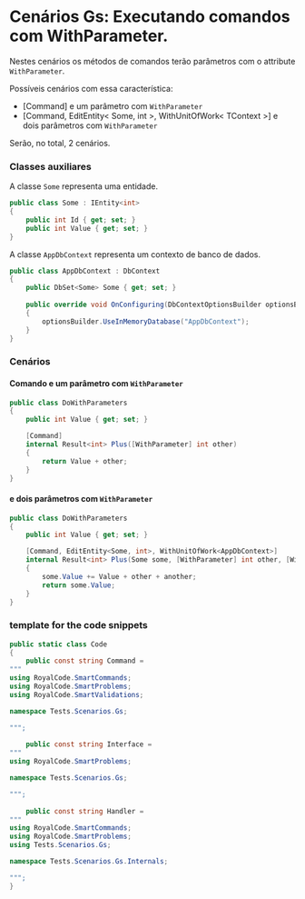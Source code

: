 # Cenários Gs: Executando comandos com WithParameter.

Nestes cenários os métodos de comandos terão parâmetros com o attribute `WithParameter`.

Possíveis cenários com essa característica:

- [Command] e um parâmetro com `WithParameter`
- [Command, EditEntity< Some, int >, WithUnitOfWork< TContext >] e dois parâmetros com `WithParameter`

Serão, no total, 2 cenários.

### Classes auxiliares

A classe `Some` representa uma entidade.

```cs
public class Some : IEntity<int>
{
    public int Id { get; set; }
    public int Value { get; set; }
}
```

A classe `AppDbContext` representa um contexto de banco de dados.

```cs
public class AppDbContext : DbContext
{
    public DbSet<Some> Some { get; set; }
    
    public override void OnConfiguring(DbContextOptionsBuilder optionsBuilder)
    {
        optionsBuilder.UseInMemoryDatabase("AppDbContext");
    }
}
```

### Cenários

#### Comando e um parâmetro com `WithParameter`

```cs
public class DoWithParameters
{
    public int Value { get; set; }

    [Command]
    internal Result<int> Plus([WithParameter] int other)
    {
        return Value + other;
    }
}
```

#### e dois parâmetros com `WithParameter`

```cs
public class DoWithParameters
{
    public int Value { get; set; }

    [Command, EditEntity<Some, int>, WithUnitOfWork<AppDbContext>]
    internal Result<int> Plus(Some some, [WithParameter] int other, [WithParameter] int another)
    {
        some.Value += Value + other + another;
        return some.Value;
    }
}
```

### template for the code snippets

```cs
public static class Code
{
    public const string Command =
"""
using RoyalCode.SmartCommands;
using RoyalCode.SmartProblems;
using RoyalCode.SmartValidations;

namespace Tests.Scenarios.Gs;

""";
    
    public const string Interface =
"""
using RoyalCode.SmartProblems;

namespace Tests.Scenarios.Gs;

""";
    
    public const string Handler =
"""
using RoyalCode.SmartCommands;
using RoyalCode.SmartProblems;
using Tests.Scenarios.Gs;

namespace Tests.Scenarios.Gs.Internals;

""";
}
```